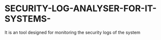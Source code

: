 # SECURITY-LOG-ANALYSER-FOR-IT-SYSTEMS-
It is an tool designed for monitoring the security logs of the system
